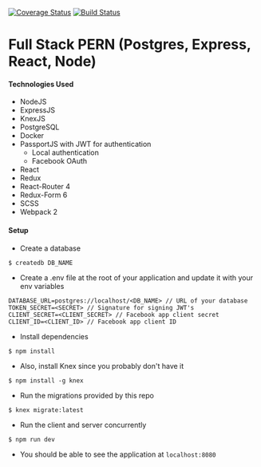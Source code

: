 [![Coverage Status](https://coveralls.io/repos/github/raunofreiberg/blackford/badge.svg?branch=master)](https://coveralls.io/github/raunofreiberg/blackford?branch=master)
[![Build Status](https://travis-ci.org/raunofreiberg/blackford.svg?branch=master)](https://travis-ci.org/raunofreiberg/blackford)

# Full Stack PERN (Postgres, Express, React, Node)

#### Technologies Used

- NodeJS
- ExpressJS
- KnexJS
- PostgreSQL
- Docker
- PassportJS with JWT for authentication
  - Local authentication
  - Facebook OAuth
- React
- Redux
- React-Router 4
- Redux-Form 6
- SCSS
- Webpack 2


#### Setup


* Create a database

```
$ createdb DB_NAME
```

* Create a .env file at the root of your application and update it with your env variables

```
DATABASE_URL=postgres://localhost/<DB_NAME> // URL of your database
TOKEN_SECRET=<SECRET> // Signature for signing JWT's
CLIENT_SECRET=<CLIENT_SECRET> // Facebook app client secret
CLIENT_ID=<CLIENT_ID> // Facebook app client ID
```

* Install dependencies

```
$ npm install
```

* Also, install Knex since you probably don't have it

```
$ npm install -g knex
```

* Run the migrations provided by this repo

```
$ knex migrate:latest
```

* Run the client and server concurrently

```
$ npm run dev
```

* You should be able to see the application at `localhost:8080`


